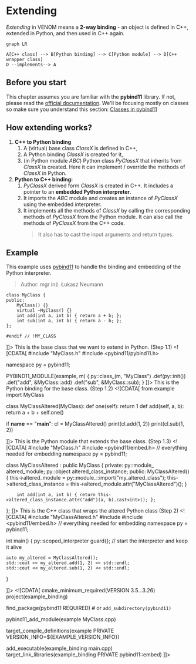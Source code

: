 # Extending
_Extending_ in VENOM means a **2-way binding** - an object is defined in C++, extended in Python, and then used in C++ again.

```mermaid
graph LR

A[C++ class] --> B[Python binding] --> C[Python module] --> D[C++ wrapper class]
D --implements--> A
```

## Before you start
This chapter assumes you are familiar with the **pybind11** library. If not, please read the [official documentation](https://pybind11.readthedocs.io/en/stable/). 
We'll be focusing mostly on classes so make sure you understand this section: [Classes in pybind11](https://pybind11.readthedocs.io/en/stable/advanced/classes.html)
## How extending works?
1.  **C++ to Python binding**
    1. A (virtual) base class _ClassX_ is defined in C++,
    2. A Python binding _ClassX_ is created for it,
    3. (in Python module _ABC_) Python class _PyClassX_ that inherits from _ClassX_ is created. Here it can implement / override the methods of _ClassX_ in Python.
2.  **Python to C++ binding:**
    1. _PyClassX_ derived form _ClassX_ is created in C++. It includes a pointer to an **embedded Python interpreter**.
    2. It imports the _ABC_ module and creates an instance of _PyClassX_ using the embedded interpreter.
    3. It implements all the methods of _ClassX_ by calling the corresponding methods of _PyClassX_ from the Python module.
       It can also call the methods of _PyClassX_ from the C++ code.
       > It also has to cast the input arguments and return types.

## Example
This example uses [pybind11](https://pybind11.readthedocs.io/en/stable/) to handle the binding and embedding of the Python interpreter.
> Author: mgr inż. Łukasz Neumann

<tabs>
    <tab title="MyClass.h">
        <code-block lang="C++">
    <![CDATA[
    #ifndef MY_CLASS

    class MyClass {
    public:
        MyClass() {}
        virtual ~MyClass() {}
        int add(int a, int b) { return a + b; };
        int sub(int a, int b) { return a - b; };
    };

    #endif // !MY_CLASS
]]>
</code-block>
        <note>
            This is the base class that we want to extend in Python. (Step 1.1)
        </note>
    </tab>
    <tab title="MyClass.cpp">
        <code-block lang="C++">
    <![CDATA[
#include "MyClass.h"
#include <pybind11/pybind11.h>


namespace py = pybind11;

PYBIND11_MODULE(example, m) {
py::class_<MyClass>(m, "MyClass")
.def(py::init())
.def("add", &MyClass::add)
.def("sub", &MyClass::sub);
}
]]>
</code-block>
        <note>
            This is the Python binding for the base class. (Step 1.2)
        </note>
    </tab>
    <tab title="my_altered_class.py">
        <code-block lang="python">
    <![CDATA[
from example import MyClass

class MyClassAltered(MyClass):
def one(self):
return 1
def add(self, a, b):
return a + b + self.one()

if __name__ == "__main__":
cl = MyClassAltered()
print(cl.add(1, 2))
print(cl.sub(1, 2))

]]>
</code-block>
        <note>
            This is the Python module that extends the base class. (Step 1.3)
        </note>
    </tab>
    <tab title="MyClassAltered.h">
        <code-block lang="C++">
    <![CDATA[
#include "MyClass.h"
#include <pybind11/embed.h> // everything needed for embedding
namespace py = pybind11;

class MyClassAltered : public MyClass {
private:
py::module_ altered_module;
py::object altered_class_instance;
public:
MyClassAltered() {
this->altered_module = py::module_::import("my_altered_class");
this->altered_class_instance = this->altered_module.attr("MyClassAltered")();
}

        int add(int a, int b) { return this->altered_class_instance.attr("add")(a, b).cast<int>(); };
};
]]>
</code-block>
        <note>
            This is the C++ class that wraps the altered Python class (Step 2)
        </note>
    </tab>
    <tab title="main.cpp">
        <code-block lang="C++">
    <![CDATA[
#include "MyClassAltered.h"
#include <iostream>
#include <pybind11/embed.h> // everything needed for embedding
namespace py = pybind11;

int main() {
py::scoped_interpreter guard{}; // start the interpreter and keep it alive

    auto my_altered = MyClassAltered();
    std::cout << my_altered.add(1, 2) << std::endl;
    std::cout << my_altered.sub(1, 2) << std::endl;
}

]]>
</code-block>
    </tab>
    <tab title="CMakeLists.txt">
        <code-block lang="cmake">
    <![CDATA[
cmake_minimum_required(VERSION 3.5...3.26)
project(example_binding)

find_package(pybind11 REQUIRED)  # or `add_subdirectory(pybind11)`


pybind11_add_module(example MyClass.cpp)


target_compile_definitions(example
PRIVATE VERSION_INFO=${EXAMPLE_VERSION_INFO})

add_executable(example_binding main.cpp)
target_link_libraries(example_binding PRIVATE pybind11::embed)
]]>
</code-block>
    </tab>
</tabs>

